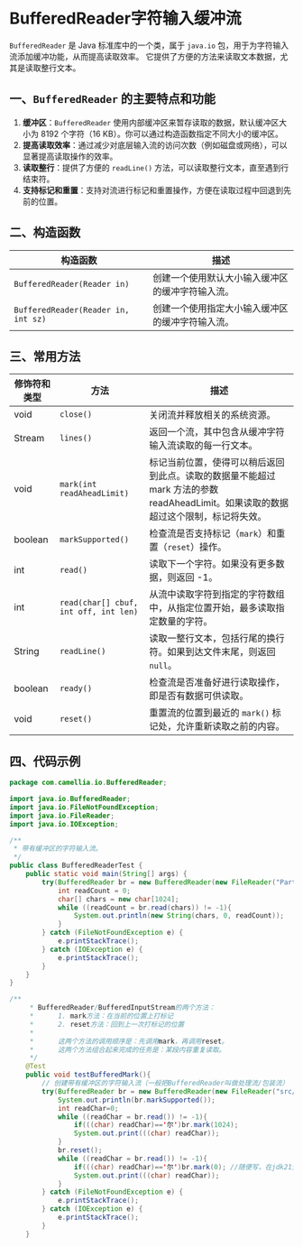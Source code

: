# BufferedReader字符输入缓冲流

`BufferedReader` 是 Java 标准库中的一个类，属于 `java.io` 包，用于为字符输入流添加缓冲功能，从而提高读取效率。
它提供了方便的方法来读取文本数据，尤其是读取整行文本。

## 一、`BufferedReader` 的主要特点和功能

1. **缓冲区**：`BufferedReader` 使用内部缓冲区来暂存读取的数据，默认缓冲区大小为 8192 个字符（16 KB）。你可以通过构造函数指定不同大小的缓冲区。
2. **提高读取效率**：通过减少对底层输入流的访问次数（例如磁盘或网络），可以显著提高读取操作的效率。
3. **读取整行**：提供了方便的 `readLine()` 方法，可以读取整行文本，直至遇到行结束符。
4. **支持标记和重置**：支持对流进行标记和重置操作，方便在读取过程中回退到先前的位置。

## 二、构造函数

| 构造函数                                | 描述                       |
|-------------------------------------|--------------------------|
| `BufferedReader(Reader in)`         | 创建一个使用默认大小输入缓冲区的缓冲字符输入流。 |
| `BufferedReader(Reader in, int sz)` | 创建一个使用指定大小输入缓冲区的缓冲字符输入流。 |

## 三、常用方法

| 修饰符和类型         | 方法                                    | 描述                                                                           |
|----------------|---------------------------------------|------------------------------------------------------------------------------|
| void           | `close()`                             | 关闭流并释放相关的系统资源。                                                               |
| Stream<String> | `lines()`                             | 返回一个流，其中包含从缓冲字符输入流读取的每一行文本。                                                  |
| void           | `mark(int readAheadLimit)`            | 标记当前位置，使得可以稍后返回到此点。读取的数据量不能超过 mark 方法的参数 readAheadLimit。如果读取的数据超过这个限制，标记将失效。 |
| boolean        | `markSupported()`                     | 检查流是否支持标记（`mark`）和重置（`reset`）操作。                                             |
| int            | `read()`                              | 读取下一个字符。如果没有更多数据，则返回 -1。                                                     |
| int            | `read(char[] cbuf, int off, int len)` | 从流中读取字符到指定的字符数组中，从指定位置开始，最多读取指定数量的字符。                                        |
| String         | `readLine()`                          | 读取一整行文本，包括行尾的换行符。如果到达文件末尾，则返回 `null`。                                        |
| boolean        | `ready()`                             | 检查流是否准备好进行读取操作，即是否有数据可供读取。                                                   |
| void           | `reset()`                             | 重置流的位置到最近的 `mark()` 标记处，允许重新读取之前的内容。                                         |


## 四、代码示例

```java
package com.camellia.io.BufferedReader;

import java.io.BufferedReader;
import java.io.FileNotFoundException;
import java.io.FileReader;
import java.io.IOException;

/**
 * 带有缓冲区的字符输入流。
 */
public class BufferedReaderTest {
    public static void main(String[] args) {
        try(BufferedReader br = new BufferedReader(new FileReader("Part3/src/document/滕王阁序.txt"))){
            int readCount = 0;
            char[] chars = new char[1024];
            while ((readCount = br.read(chars)) != -1){
                System.out.println(new String(chars, 0, readCount));
            }
        } catch (FileNotFoundException e) {
            e.printStackTrace();
        } catch (IOException e) {
            e.printStackTrace();
        }
    }
}

```

```java
/**
     * BufferedReader/BufferedInputStream的两个方法：
     *      1. mark方法：在当前的位置上打标记
     *      2. reset方法：回到上一次打标记的位置
     *
     *      这两个方法的调用顺序是：先调用mark，再调用reset。
     *      这两个方法组合起来完成的任务是：某段内容重复读取。
     */
    @Test
    public void testBufferedMark(){
        // 创建带有缓冲区的字符输入流（一般把BufferedReader叫做处理流/包装流）
        try(BufferedReader br = new BufferedReader(new FileReader("src/document/滕王阁序.txt"))){
            System.out.println(br.markSupported());
            int readChar=0;
            while ((readChar = br.read()) != -1){
                if(((char) readChar)=='尔')br.mark(1024); 
                System.out.print(((char) readChar));
            }
            br.reset();
            while ((readChar = br.read()) != -1){
                if(((char) readChar)=='尔')br.mark(0); //随便写，在jdk21无实际意义。
                System.out.print(((char) readChar));
            }
        } catch (FileNotFoundException e) {
            e.printStackTrace();
        } catch (IOException e) {
            e.printStackTrace();
        }
    }
```